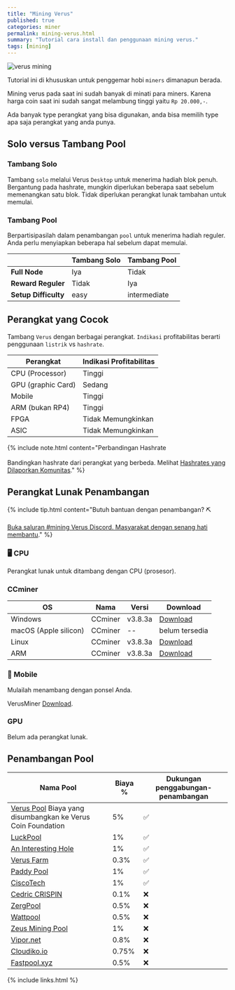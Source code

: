 ```yaml
---
title: "Mining Verus"
published: true
categories: miner
permalink: mining-verus.html
summary: "Tutorial cara install dan penggunaan mining verus."
tags: [mining]
---
```


![verus mining](https://raw.githubusercontent.com/VerusCoin/Media-Assets/master/png/VerusLogo3x.png)

Tutorial ini di khususkan untuk penggemar hobi `miners` dimanapun berada.

Mining verus pada saat ini sudah banyak di minati para miners. Karena harga coin saat ini sudah sangat melambung tinggi yaitu `Rp 20.000,-`.

Ada banyak type perangkat yang bisa digunakan, anda bisa memilih type apa saja perangkat yang anda punya.

## Solo versus Tambang Pool

### Tambang Solo

Tambang `solo` melalui Verus `Desktop` untuk menerima hadiah blok penuh. Bergantung pada hashrate, mungkin diperlukan beberapa saat sebelum memenangkan satu blok. Tidak diperlukan perangkat lunak tambahan untuk memulai.

### Tambang Pool

Berpartisipasilah dalam penambangan `pool` untuk menerima hadiah reguler. Anda perlu menyiapkan beberapa hal sebelum dapat memulai.

|  | Tambang Solo | Tambang Pool |
| - | - | - |
| **Full Node** | Iya | Tidak |
| **Reward Reguler** | Tidak | Iya |
| **Setup Difficulty** | easy | intermediate |

## Perangkat yang Cocok

Tambang `Verus` dengan berbagai perangkat. `Indikasi` profitabilitas berarti penggunaan `listrik` vs `hashrate`.

| Perangkat | Indikasi Profitabilitas |
| - | - |
| CPU (Processor) | Tinggi |
| GPU (graphic Card) | Sedang |
| Mobile | Tinggi |
| ARM (bukan RP4) | Tinggi |
| FPGA | Tidak Memungkinkan |
| ASIC | Tidak Memungkinkan |

{% include note.html content="Perbandingan Hashrate<br><br>Bandingkan hashrate dari perangkat yang berbeda. Melihat [Hashrates yang Dilaporkan Komunitas](https://docs.google.com/spreadsheets/d/1RrSYJDV0Mjj3X-myMC3aQDGkcipivxHsD7ZxJ3r5f_A/edit#gid=10943314)." %}

## Perangkat Lunak Penambangan

{% include tip.html content="Butuh bantuan dengan penambangan? ⛏️<br><br>[Buka saluran #mining Verus Discord. Masyarakat dengan senang hati membantu](https://www.verus.io/discord)." %}

### 🖥️ CPU

Perangkat lunak untuk ditambang dengan CPU (prosesor).

### CCminer

| OS | Nama | Versi | Download |
| - | - | - | - |
| Windows | CCminer | v3.8.3a | [Download](https://ouo.io/ihGggg) |
| macOS (Apple silicon) | CCminer | -- | belum tersedia |
| Linux | CCminer | v3.8.3a | [Download](https://ouo.io/7Qb90l) |
| ARM | CCminer | v3.8.3a | [Download](https://ouo.io/7Qb90l) |

### 📱 Mobile

Mulailah menambang dengan ponsel Anda.

VerusMiner [Download](https://ouo.io/G256YZ).

### GPU

Belum ada perangkat lunak.

## Penambangan Pool

| Nama Pool | Biaya % | Dukungan penggabungan-penambangan |
| - | - | - |
| [Verus Pool](https://pool.verus.io/) Biaya yang disumbangkan ke Verus Coin Foundation | 5% | ✅ |
| [LuckPool](https://luckpool.net/verus/) | 1% | ✅ |
| [An Interesting Hole](https://verus.aninterestinghole.xyz/) | 1% | ✅ |
| [Verus Farm](https://verus.farm/) | 0.3% | ✅ |
| [Paddy Pool](https://paddypool.net/) | 1% | ✅ |
| [CiscoTech](https://vrsc.ciscotech.dk/) | 1% | ✅ |
| [Cedric CRISPIN](https://veruscoin.cedric-crispin.com/) | 0.1% | ❌ |
| [ZergPool](https://zergpool.com/) | 0.5% | ❌ |
| [Wattpool](https://wattpool.net/ui/verus/stats) | 0.5% | ❌ |
| [Zeus Mining Pool](https://zeusminingpool.com/#vrsc1) | 1% | ❌ |
| [Vipor.net](https://vipor.net/) | 0.8% | ❌ |
| [Cloudiko.io](https://cloudiko.io/) | 0.75% | ❌ |
| [Fastpool.xyz](https://fastpool.xyz/grafana/d/vrsc-pool/) | 0.5% | ❌ |

{% include links.html %}
